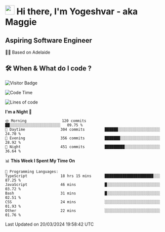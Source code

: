 <h1><img src="https://emojis.slackmojis.com/emojis/images/1531849430/4246/blob-sunglasses.gif?1531849430" width="30"/> Hi there, I'm Yogeshvar - aka Maggie</h1>

## Aspiring Software Engineer
🏂🏻  Based on Adelaide 

## 🛠 When & What do I code ?  

![Visitor Badge](https://visitor-badge.feriirawann.repl.co?username=yogeshvar&repo=yogeshvar&label=Visitors&style=plastic&color=%23457BFF&contentType=svg)

<!--START_SECTION:waka-->
![Code Time](http://img.shields.io/badge/Code%20Time-2%2C766%20hrs%2059%20mins-blue)

![Lines of code](https://img.shields.io/badge/From%20Hello%20World%20I%27ve%20Written-4.1%20million%20lines%20of%20code-blue)

**I'm a Night 🦉** 

```text
🌞 Morning                120 commits         ██░░░░░░░░░░░░░░░░░░░░░░░   09.75 % 
🌆 Daytime                304 commits         ██████░░░░░░░░░░░░░░░░░░░   24.70 % 
🌃 Evening                356 commits         ███████░░░░░░░░░░░░░░░░░░   28.92 % 
🌙 Night                  451 commits         █████████░░░░░░░░░░░░░░░░   36.64 % 
```


📊 **This Week I Spent My Time On** 

```text
💬 Programming Languages: 
TypeScript               18 hrs 15 mins      ██████████████████████░░░   87.25 % 
JavaScript               46 mins             █░░░░░░░░░░░░░░░░░░░░░░░░   03.72 % 
Bash                     31 mins             █░░░░░░░░░░░░░░░░░░░░░░░░   02.51 % 
CSS                      24 mins             ░░░░░░░░░░░░░░░░░░░░░░░░░   01.93 % 
Other                    22 mins             ░░░░░░░░░░░░░░░░░░░░░░░░░   01.76 % 
```


 Last Updated on 20/03/2024 19:58:42 UTC
<!--END_SECTION:waka-->
